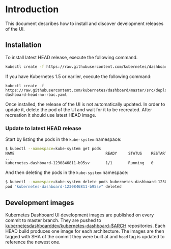 # Introduction

This document describes how to install and discover development releases of the UI.

## Installation

To install latest HEAD release, execute the following command.
```bash
kubectl create -f https://raw.githubusercontent.com/kubernetes/dashboard/master/src/deploy/kubernetes-dashboard-head.yaml
```

If you have Kubernetes 1.5 or earlier, execute the following command:
```shell
kubectl create -f https://raw.githubusercontent.com/kubernetes/dashboard/master/src/deploy/kubernetes-dashboard-head-no-rbac.yaml
```

Once installed, the release of the UI is not automatically updated. In order to update it, delete
the pod of the UI and wait for it to be recreated. After recreation it should use latest HEAD image.

### Update to latest HEAD release

Start by listing the pods in the `kube-system` namespace:
```sh
$ kubectl --namespace=kube-system get pods
NAME                                        READY     STATUS    RESTARTS   AGE
...
kubernetes-dashboard-1230846811-b95sv       1/1       Running   0          5m
```

And then deleting the pods in the `kube-system` namespace:
```sh
$ kubectl --namespace=kube-system delete pods kubernetes-dashboard-1230846811-b95sv
pod "kubernetes-dashboard-1230846811-b95sv" deleted
```

## Development images

Kubernetes Dashboard UI development images are published on every commit to master branch. They
are pushed to
[kubernetesdashboarddev/kubernetes-dashboard-$ARCH](https://hub.docker.com/r/kubernetesdashboarddev)
repositories. Each HEAD build produces one image for each architecture. The images are then tagged
with SHA of the commit they were built at and `head` tag is updated to reference the newest one.
